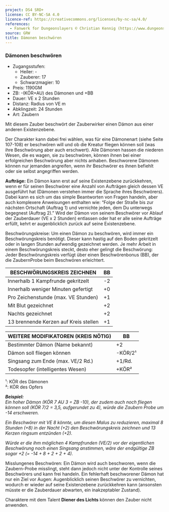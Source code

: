 ```yaml
---
project: DS4 SRD+
license: CC BY-NC-SA 4.0
licence-ref: https://creativecommons.org/licenses/by-nc-sa/4.0/
references: 
  - Fanwerk for Dungeonslayers © Christian Kennig (https://www.dungeonslayers.net/)
source: GRW
title: Dämonen beschwören
---
```


### Dämonen beschwören

- Zugangsstufen:
  - Heiler: -
  - Zauberer: 17
  - Schwarzmagier: 10
- Preis: 1190GM
- ZB: -(KÖR+AU) des Dämonen und +BB
- Dauer: VE x 2 Stunden
- Distanz: Radius von VE m
- Abklingzeit: 24 Stunden
- Art: Zaubern

Mit diesem Zauber beschwört der Zauberwirker einen Dämon aus einer anderen Existenzebene.

Der Charakter kann dabei frei wählen, was für eine Dämonenart (siehe Seite 107-108) er beschwören will und ob die Kreatur fliegen können soll (was ihre Beschwörung aber auch erschwert). Alle Dämonen hassen die niederen Wesen, die es wagen, sie zu beschwören, können ihnen bei einer erfolgreichen Beschwörung aber nichts anhaben. Beschworene Dämonen können nur jemanden angreifen, wenn ihr Beschwörer es ihnen befiehlt oder sie selbst angegriffen werden.

**Aufträge:** Ein Dämon kann erst auf seine Existenzebene zurückkehren, wenn er für seinen Beschwörer eine Anzahl von Aufträgen gleich dessen VE ausgeführt hat (Dämonen verstehen immer die Sprache ihres Beschwörers). Dabei kann es sich um das simple Beantworten von Fragen handeln, aber auch komplexere Anweisungen enthalten wie: “Folge der Straße bis zur nächsten Ortschaft (Auftrag 1) und vernichte jeden, dem Du unterwegs begegnest (Auftrag 2).” Wird der Dämon von seinem Beschwörer vor Ablauf der Zauberdauer (VE x 2 Stunden) entlassen oder hat er alle seine Aufträge erfüllt, kehrt er augenblicklich zurück auf seine Existenzebene.

Beschwörungskreise: Um einen Dämon zu beschwören, wird immer ein Beschwörungskreis benötigt. Dieser kann hastig auf den Boden gekritzelt oder in langen Stunden aufwendig gezeichnet werden. Je mehr Arbeit in einem Beschwörungskreis steckt, desto eher gelingt die Beschwörung: Jeder Beschwörungskreis verfügt über einen Beschwörenbonus (BB), der die ZaubernProbe beim Beschwören erleichtert.

| BESCHWÖRUNGSKREIS ZEICHNEN            | BB  |
| ------------------------------------- | --- |
| Innerhalb 1 Kampfrunde gekritzelt     | -2  |
| Innerhalb weniger Minuten gefertigt   | +0  |
| Pro Zeichenstunde (max. VE Stunden)   | +1  |
| Mit Blut gezeichnet                   | +2  |
| Nachts gezeichnet                     | +2  |
| 13 brennende Kerzen auf Kreis stellen | +1  |

| WEITERE MODIFIKATOREN (KREIS NÖTIG) | BB      |
| ----------------------------------- | ------- |
| Bestimmter Dämon (Name bekannt)     | +2      |
| Dämon soll fliegen können           | -KÖR/2¹ |
| Singsang zum Ende (max. VE/2 Rd.)   | +1/Rd.  |
| Todesopfer (intelligentes Wesen)    | +KÖR²   |

¹: KÖR des Dämonen  
²: KÖR des Opfers

**_Beispiel:_**  
_Ein hoher Dämon (KÖR 7 AU 3 = ZB -10), der zudem auch noch fliegen können soll (KÖR 7/2 = 3,5, aufgerundet zu 4), würde die Zaubern Probe um -14 erschweren._

_Ein Beschwörer mit VE 8 könnte, um diesen Malus zu reduzieren, maximal 8 Stunden (+8) in der Nacht (+2) den Beschwörungskreis zeichnen und 13 Kerzen ringsum entzünden (+2)._

_Würde er die ihm möglichen 4 Kampfrunden (VE/2) vor der eigentlichen Beschwörung noch einen Singsang anstimmen, wäre der endgültige ZB sogar +2 (= -14 + 8 + 2 + 2 + 4)._

Misslungenes Beschwören: Ein Dämon wird auch beschworen, wenn die Zaubern-Probe misslingt, steht dann jedoch nicht unter der Kontrolle seines Beschwörers und kann frei handeln. Ein fehlerhaft beschworener Dämon hat nur ein Ziel vor Augen: Augenblicklich seinen Beschwörer zu vernichten, wodurch er wieder auf seine Existenzebene zurückkehren kann (ansonsten müsste er die Zauberdauer abwarten, ein inakzeptabler Zustand).

Charaktere mit dem Talent **Diener des Lichts** können den Zauber nicht anwenden.

